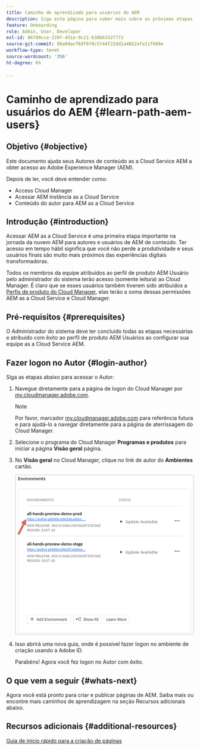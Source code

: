 ```yaml
---
title: Caminho de aprendizado para usuários do AEM
description: Siga esta página para saber mais sobre as próximas etapas após obter acesso, se você for um usuário AEM
feature: Onboarding
role: Admin, User, Developer
exl-id: 86700cce-139f-451e-9c21-b38b6332f773
source-git-commit: 96a0dacf69f6f9c5744f224d1a48b2afa11fb09e
workflow-type: tm+mt
source-wordcount: '356'
ht-degree: 6%

---
```


# Caminho de aprendizado para usuários do AEM {#learn-path-aem-users}

## Objetivo {#objective}

Este documento ajuda seus Autores de conteúdo as a Cloud Service AEM a obter acesso ao Adobe Experience Manager (AEM).

Depois de ler, você deve entender como:

* Access Cloud Manager
* Acessar AEM instância as a Cloud Service
* Conteúdo do autor para AEM as a Cloud Service

## Introdução  {#introduction}

Acessar AEM as a Cloud Service é uma primeira etapa importante na jornada da nuvem AEM para autores e usuários de AEM de conteúdo. Ter acesso em tempo hábil significa que você não perde a produtividade e seus usuários finais são muito mais próximos das experiências digitais transformadoras.

Todos os membros da equipe atribuídos ao perfil de produto AEM Usuário pelo administrador do sistema terão acesso (somente leitura) ao Cloud Manager. É claro que se esses usuários também tiverem sido atribuídos a [Perfis de produto do Cloud Manager](https://experienceleague.adobe.com/docs/experience-manager-cloud-service/onboarding/onboarding-concepts/aem-cs-team-product-profiles.html?lang=en#cloud-manager-product-profiles), elas terão a soma dessas permissões AEM as a Cloud Service e Cloud Manager.

## Pré-requisitos  {#prerequisites}

O Administrador do sistema deve ter concluído todas as etapas necessárias e atribuído com êxito ao perfil de produto AEM Usuários ao configurar sua equipe as a Cloud Service AEM.

## Fazer logon no Autor {#login-author}

Siga as etapas abaixo para acessar o Autor:

1. Navegue diretamente para a página de logon do Cloud Manager por [my.cloudmanager.adobe.com](https://my.cloudmanager.adobe.com/).

   >[!NOTE]
   >Por favor, marcador [my.cloudmanager.adobe.com](https://my.cloudmanager.adobe.com/) para referência futura e para ajudá-lo a navegar diretamente para a página de aterrissagem do Cloud Manager.

1. Selecione o programa do Cloud Manager **Programas e produtos** para iniciar a página **Visão geral** página.

1. No **Visão geral** no Cloud Manager, clique no link de autor do **Ambientes** cartão.

   ![](/help/journey-onboarding/assets/author-environ.png)

1. Isso abrirá uma nova guia, onde é possível fazer logon no ambiente de criação usando a Adobe ID.

   Parabéns! Agora você fez logon no Autor com êxito.

## O que vem a seguir {#whats-next}

Agora você está pronto para criar e publicar páginas de AEM. Saiba mais ou encontre mais caminhos de aprendizagem na seção Recursos adicionais abaixo.

## Recursos adicionais {#additional-resources}

[Guia de início rápido para a criação de páginas](https://experienceleague.adobe.com/docs/experience-manager-cloud-service/sites/authoring/getting-started/quick-start.html?lang=en)
